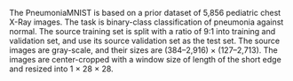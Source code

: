 The PneumoniaMNIST is based on a prior dataset of 5,856 pediatric chest X-Ray images. The task is binary-class classification of pneumonia against normal. The source training set is split with a ratio of 9:1 into training and validation set, and use its source validation set as the test set. The source images are gray-scale, and their sizes are (384–2,916) × (127–2,713). The images are center-cropped with a window size of length of the short edge and resized into 1 × 28 × 28.
